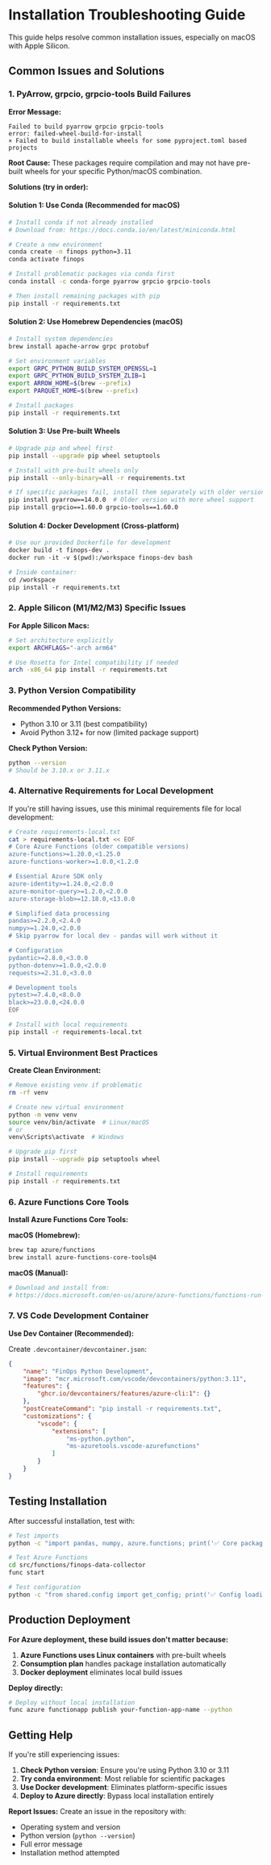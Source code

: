 # Installation Troubleshooting Guide

This guide helps resolve common installation issues, especially on macOS with Apple Silicon.

## Common Issues and Solutions

### 1. PyArrow, grpcio, grpcio-tools Build Failures

**Error Message:**
```
Failed to build pyarrow grpcio grpcio-tools
error: failed-wheel-build-for-install
× Failed to build installable wheels for some pyproject.toml based projects
```

**Root Cause:**
These packages require compilation and may not have pre-built wheels for your specific Python/macOS combination.

**Solutions (try in order):**

#### Solution 1: Use Conda (Recommended for macOS)
```bash
# Install conda if not already installed
# Download from: https://docs.conda.io/en/latest/miniconda.html

# Create a new environment
conda create -n finops python=3.11
conda activate finops

# Install problematic packages via conda first
conda install -c conda-forge pyarrow grpcio grpcio-tools

# Then install remaining packages with pip
pip install -r requirements.txt
```

#### Solution 2: Use Homebrew Dependencies (macOS)
```bash
# Install system dependencies
brew install apache-arrow grpc protobuf

# Set environment variables
export GRPC_PYTHON_BUILD_SYSTEM_OPENSSL=1
export GRPC_PYTHON_BUILD_SYSTEM_ZLIB=1
export ARROW_HOME=$(brew --prefix)
export PARQUET_HOME=$(brew --prefix)

# Install packages
pip install -r requirements.txt
```

#### Solution 3: Use Pre-built Wheels
```bash
# Upgrade pip and wheel first
pip install --upgrade pip wheel setuptools

# Install with pre-built wheels only
pip install --only-binary=all -r requirements.txt

# If specific packages fail, install them separately with older versions
pip install pyarrow==14.0.0  # Older version with more wheel support
pip install grpcio==1.60.0 grpcio-tools==1.60.0
```

#### Solution 4: Docker Development (Cross-platform)
```dockerfile
# Use our provided Dockerfile for development
docker build -t finops-dev .
docker run -it -v $(pwd):/workspace finops-dev bash

# Inside container:
cd /workspace
pip install -r requirements.txt
```

### 2. Apple Silicon (M1/M2/M3) Specific Issues

**For Apple Silicon Macs:**

```bash
# Set architecture explicitly
export ARCHFLAGS="-arch arm64"

# Use Rosetta for Intel compatibility if needed
arch -x86_64 pip install -r requirements.txt
```

### 3. Python Version Compatibility

**Recommended Python Versions:**
- Python 3.10 or 3.11 (best compatibility)
- Avoid Python 3.12+ for now (limited package support)

**Check Python Version:**
```bash
python --version
# Should be 3.10.x or 3.11.x
```

### 4. Alternative Requirements for Local Development

If you're still having issues, use this minimal requirements file for local development:

```bash
# Create requirements-local.txt
cat > requirements-local.txt << EOF
# Core Azure Functions (older compatible versions)
azure-functions>=1.20.0,<1.25.0
azure-functions-worker>=1.0.0,<1.2.0

# Essential Azure SDK only
azure-identity>=1.24.0,<2.0.0
azure-monitor-query>=1.2.0,<2.0.0
azure-storage-blob>=12.18.0,<13.0.0

# Simplified data processing
pandas>=2.2.0,<2.4.0
numpy>=1.24.0,<2.0.0
# Skip pyarrow for local dev - pandas will work without it

# Configuration
pydantic>=2.8.0,<3.0.0
python-dotenv>=1.0.0,<2.0.0
requests>=2.31.0,<3.0.0

# Development tools
pytest>=7.4.0,<8.0.0
black>=23.0.0,<24.0.0
EOF

# Install with local requirements
pip install -r requirements-local.txt
```

### 5. Virtual Environment Best Practices

**Create Clean Environment:**
```bash
# Remove existing venv if problematic
rm -rf venv

# Create new virtual environment
python -m venv venv
source venv/bin/activate  # Linux/macOS
# or
venv\Scripts\activate  # Windows

# Upgrade pip first
pip install --upgrade pip setuptools wheel

# Install requirements
pip install -r requirements.txt
```

### 6. Azure Functions Core Tools

**Install Azure Functions Core Tools:**

**macOS (Homebrew):**
```bash
brew tap azure/functions
brew install azure-functions-core-tools@4
```

**macOS (Manual):**
```bash
# Download and install from:
# https://docs.microsoft.com/en-us/azure/azure-functions/functions-run-local
```

### 7. VS Code Development Container

**Use Dev Container (Recommended):**

Create `.devcontainer/devcontainer.json`:
```json
{
    "name": "FinOps Python Development",
    "image": "mcr.microsoft.com/vscode/devcontainers/python:3.11",
    "features": {
        "ghcr.io/devcontainers/features/azure-cli:1": {}
    },
    "postCreateCommand": "pip install -r requirements.txt",
    "customizations": {
        "vscode": {
            "extensions": [
                "ms-python.python",
                "ms-azuretools.vscode-azurefunctions"
            ]
        }
    }
}
```

## Testing Installation

After successful installation, test with:

```bash
# Test imports
python -c "import pandas, numpy, azure.functions; print('✅ Core packages installed')"

# Test Azure Functions
cd src/functions/finops-data-collector
func start

# Test configuration
python -c "from shared.config import get_config; print('✅ Config loading works')"
```

## Production Deployment

**For Azure deployment, these build issues don't matter because:**

1. **Azure Functions uses Linux containers** with pre-built wheels
2. **Consumption plan** handles package installation automatically  
3. **Docker deployment** eliminates local build issues

**Deploy directly:**
```bash
# Deploy without local installation
func azure functionapp publish your-function-app-name --python
```

## Getting Help

If you're still experiencing issues:

1. **Check Python version**: Ensure you're using Python 3.10 or 3.11
2. **Try conda environment**: Most reliable for scientific packages
3. **Use Docker development**: Eliminates platform-specific issues
4. **Deploy to Azure directly**: Bypass local installation entirely

**Report Issues:**
Create an issue in the repository with:
- Operating system and version
- Python version (`python --version`)  
- Full error message
- Installation method attempted